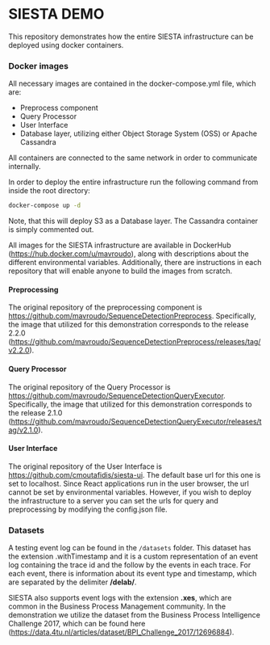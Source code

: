 # SIESTA DEMO

This repository demonstrates how the entire SIESTA infrastructure can be deployed using docker
containers.

### Docker images
All necessary images are contained in the docker-compose.yml file, which are:

- Preprocess component
- Query Processor
- User Interface
- Database layer, utilizing either Object Storage System (OSS) or Apache Cassandra

All containers are connected to the same network in order to communicate internally.

In order to deploy the entire infrastructure run the following command from inside the root directory:
```bash 
docker-compose up -d
```
Note, that this will deploy S3 as a Database layer. The Cassandra container is simply commented out.

All images for the SIESTA infrastructure are available in DockerHub (https://hub.docker.com/u/mavroudo), along with 
descriptions about the different environmental variables. Additionally, there are instructions in each
repository that will enable anyone to build the images from scratch. 

#### Preprocessing
The original repository of the preprocessing component is https://github.com/mavroudo/SequenceDetectionPreprocess.
Specifically, the image that utilized for this demonstration corresponds to the release 2.2.0
(https://github.com/mavroudo/SequenceDetectionPreprocess/releases/tag/v2.2.0). 

#### Query Processor
The original repository of the Query Processor is https://github.com/mavroudo/SequenceDetectionQueryExecutor.
Specifically, the image that utilized for this demonstration corresponds to the release 2.1.0
(https://github.com/mavroudo/SequenceDetectionQueryExecutor/releases/tag/v2.1.0). 

#### User Interface
The original repository of the User Interface is https://github.com/cmoutafidis/siesta-ui.
The default base url for this one is set to localhost. Since React applications run in the user browser, the 
url cannot be set by environmental variables. However, if you wish to deploy the infrastructure to a server
you can set the urls for query and preprocessing by modifying the config.json file.

### Datasets
A testing event log can be found in the `/datasets` folder. This dataset has the extension .withTimestamp and it
is a custom representation of an event log containing the trace id and the follow by the events in each trace.
For each event, there is information about its event type and timestamp, which are separated by the delimiter **/delab/**.

SIESTA also supports event logs with the extension **.xes**, which are common in the 
Business Process Management community. In the demonstration we utilize the dataset from the Business Process Intelligence
Challenge 2017, which can be found here (https://data.4tu.nl/articles/dataset/BPI_Challenge_2017/12696884).

